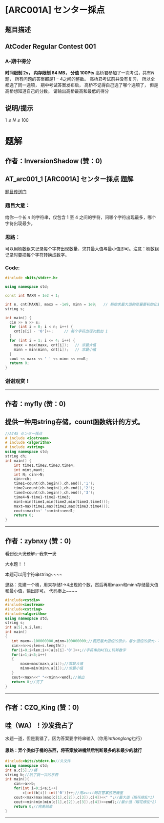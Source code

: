# [ARC001A] センター採点

## 题目描述

## AtCoder Regular Contest 001
### A-期中得分
**时间限制 2s， 内存限制 64 MB， 分值 100Pts**
高桥君参加了一次考试，共有$N$题， 所有问题的答案都是$1 - 4$之间的整数。 高桥君考试前并没有复习， 所以全都选了同一选项， 期中考试答案发布后， 高桥不记得自己选了哪个选项了， 但是高桥想知道自己的分数。
请输出高桥最高和最低的得分

## 说明/提示

$1≤N≤100$

# 题解

## 作者：InversionShadow (赞：0)

## AT_arc001_1 [ARC001A] センター採点 题解

[题目传送门](https://www.luogu.com.cn/problem/AT_arc001_1)

### 题目大意：

给你一个长 $n$ 的字符串，仅包含 $1$ 至 $4$ 之间的字符，问哪个字符出现最多，哪个字符出现最少。

### 思路：

可以用桶数组来记录每个字符出现数量，求其最大值与最小值即可。注意：桶数组记录时要把每个字符转换成数字。

### Code:

```cpp
#include <bits/stdc++.h>

using namespace std;

const int MAXN = 1e2 + 1;

int n, cnt[MAXN], maxx = -1e9, minn = 1e9;   // 初始求最大值的变量要初始化最小，初始求最小值的变量要初始化最大
string s;

int main() {
  cin >> n >> s;
  for (int i = 0; i < n; i++) {
    cnt[s[i] - '0']++;     // 每个字符出现次数加 1
  }
  for (int i = 1; i <= 4; i++) {
    maxx = max(maxx, cnt[i]);   // 求最大值
    minn = min(minn, cnt[i]);   // 求最小值
  }
  cout << maxx << ' ' << minn << endl;
  return 0;
}

```

### 谢谢观赏！


---

## 作者：myfly (赞：0)

## 提供一种用string存储，count函数统计的方式。
```cpp
//AT45 センター採点
# include <iostream>
# include <algorithm>
# include <string>
using namespace std;
string ch;
int main() {
    int time1,time2,time3,time4;
    int mint,maxt;
    int N; cin>>N;
    cin>>ch;
    time1=count(ch.begin(),ch.end(),'1');
    time2=count(ch.begin(),ch.end(),'2');
    time3=count(ch.begin(),ch.end(),'3');
    time4=N-time1-time2-time3;
    mint=min(time1,min(time2,min(time3,time4)));
    maxt=max(time1,max(time2,max(time3,time4)));
    cout<<maxt<<' '<<mint<<endl;
    return 0;
}
```

---

## 作者：zybnxy (赞：0)

~~看到没人发题解，我来一发~~

 大水题！！
 
 本题可以用字符串string~~~~
 
 思路：先建一个桶，用来存储1->4出现的个数，然后再用maxn和minn存储最大值和最小值，输出即可。
 代码奉上~~~~
 ```cpp
#include<cstdio>
#include<iostream>
#include<cstring>
#include<algorithm>
using namespace std;
string s;
int a[5],n,i,len;
int main()
{
	int maxn=-100000000,minn=100000000;//要把最大值设的很小，最小值设的很大，不然会错误。 
	cin>>n>>s;len=s.length();
	for(i=0;i<len;i++)a[s[i]-'0']++;//字符串的ACELL码转数字 
	for(i=1;i<5;i++)
	{
		maxn=max(maxn,a[i]);//求最大值 
		minn=min(minn,a[i]);//求最小值 
	}
	cout<<maxn<<" "<<minn<<endl;//输出 
	return 0;//完了 
}
```

---

## 作者：CZQ_King (赞：0)

## 哇（WA）！沙发我占了
水题一道，但是我错了，因为答案要字符串输入（你用$int/long long$也行）
#### 思路：弄个类似于桶的东西，将答案放进桶然后判断最多的和最少的就行
```cpp
#include<bits/stdc++.h>//头文件
using namespace std;
int a,c[5];//桶
string b;//坑了我一次的东西
int main(){
    cin>>a>>b;
    for(int i=0;i<a;i++)
        c[int(b[i])-int('0')]++;//用ascii码将答案放进桶里
    cout<<max(max(max(c[1],c[2]),c[3]),c[4])<<" ";//最大值（眼花缭乱*1）
    cout<<min(min(min(c[1],c[2]),c[3]),c[4])<<endl;//最小值（眼花缭乱*2）
    return 0;//完美结束
}
```

---

